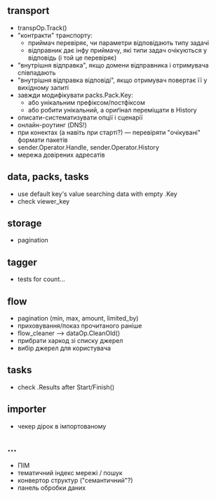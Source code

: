 ## transport

* transpOp.Track()
* "контракти" транспорту:
    - приймач перевіряє, чи параметри відповідають типу задачі
    - відправник дає інфу приймачу, які типи задач очікуються у відповідь (і той це перевіряє)
* "внутрішня відправка", якщо домени відправника і отримувача співпадають
* "внутрішня відправка відповіді", якщо отримувач повертає її у вихідному запиті
* завжди модифікувати packs.Pack.Key:
    - або унікальним префіксом/постфіксом
    - або робити унікальний, а ориґінал переміщати в History
* описати-систематизувати опції і сценарії
* онлайн-роутинг (DNS!)
* при конектах (а навіть при старті?) — перевіряти "очікувані" формати пакетів
* sender.Operator.Handle, sender.Operator.History
* мережа довірених адресатів


## data, packs, tasks

* use default key's value searching data with empty .Key
* check viewer_key


## storage

* pagination


## tagger

* tests for count...


## flow

* pagination (min, max, amount, limited_by)
* приховування/показ прочитаного раніше
* flow_cleaner --> dataOp.CleanOld()
* прибрати харкод зі списку джерел
* вибір джерел для користувача


## tasks

* check .Results after Start/Finish()



## importer

* чекер дірок в імпортованому


## ...

* ПІМ
* тематичний індекс мережі / пошук
* конвертор структур ("семантичний"?)
* панель обробки даних
